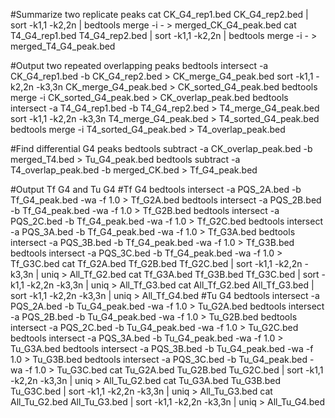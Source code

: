 #Summarize two replicate peaks
cat CK_G4_rep1.bed CK_G4_rep2.bed | sort -k1,1 -k2,2n | bedtools merge -i - > merged_CK_G4_peak.bed
cat T4_G4_rep1.bed T4_G4_rep2.bed | sort -k1,1 -k2,2n | bedtools merge -i - > merged_T4_G4_peak.bed

#Output two repeated overlapping peaks
bedtools intersect -a CK_G4_rep1.bed -b CK_G4_rep2.bed > CK_merge_G4_peak.bed
sort -k1,1 -k2,2n -k3,3n CK_merge_G4_peak.bed > CK_sorted_G4_peak.bed
bedtools merge -i CK_sorted_G4_peak.bed > CK_overlap_peak.bed
bedtools intersect -a T4_G4_rep1.bed -b T4_G4_rep2.bed > T4_merge_G4_peak.bed
sort -k1,1 -k2,2n -k3,3n T4_merge_G4_peak.bed > T4_sorted_G4_peak.bed
bedtools merge -i T4_sorted_G4_peak.bed > T4_overlap_peak.bed

#Find differential G4 peaks
bedtools subtract -a CK_overlap_peak.bed -b merged_T4.bed > Tu_G4_peak.bed
bedtools subtract -a T4_overlap_peak.bed -b merged_CK.bed > Tf_G4_peak.bed

#Output Tf G4 and Tu G4
#Tf G4
bedtools intersect -a PQS_2A.bed -b Tf_G4_peak.bed -wa -f 1.0 > Tf_G2A.bed
bedtools intersect -a PQS_2B.bed -b Tf_G4_peak.bed -wa -f 1.0 > Tf_G2B.bed
bedtools intersect -a PQS_2C.bed -b Tf_G4_peak.bed -wa -f 1.0 > Tf_G2C.bed
bedtools intersect -a PQS_3A.bed -b Tf_G4_peak.bed -wa -f 1.0 > Tf_G3A.bed
bedtools intersect -a PQS_3B.bed -b Tf_G4_peak.bed -wa -f 1.0 > Tf_G3B.bed
bedtools intersect -a PQS_3C.bed -b Tf_G4_peak.bed -wa -f 1.0 > Tf_G3C.bed 
cat Tf_G2A.bed Tf_G2B.bed Tf_G2C.bed  | sort -k1,1 -k2,2n -k3,3n  | uniq  > All_Tf_G2.bed
cat Tf_G3A.bed Tf_G3B.bed Tf_G3C.bed  | sort -k1,1 -k2,2n -k3,3n  | uniq  > All_Tf_G3.bed
cat All_Tf_G2.bed All_Tf_G3.bed  | sort -k1,1 -k2,2n -k3,3n  | uniq  > All_Tf_G4.bed
#Tu G4
bedtools intersect -a PQS_2A.bed -b Tu_G4_peak.bed -wa -f 1.0 > Tu_G2A.bed
bedtools intersect -a PQS_2B.bed -b Tu_G4_peak.bed -wa -f 1.0 > Tu_G2B.bed
bedtools intersect -a PQS_2C.bed -b Tu_G4_peak.bed -wa -f 1.0 > Tu_G2C.bed
bedtools intersect -a PQS_3A.bed -b Tu_G4_peak.bed -wa -f 1.0 > Tu_G3A.bed
bedtools intersect -a PQS_3B.bed -b Tu_G4_peak.bed -wa -f 1.0 > Tu_G3B.bed
bedtools intersect -a PQS_3C.bed -b Tu_G4_peak.bed -wa -f 1.0 > Tu_G3C.bed 
cat Tu_G2A.bed Tu_G2B.bed Tu_G2C.bed  | sort -k1,1 -k2,2n -k3,3n  | uniq  > All_Tu_G2.bed
cat Tu_G3A.bed Tu_G3B.bed Tu_G3C.bed  | sort -k1,1 -k2,2n -k3,3n  | uniq  > All_Tu_G3.bed
cat All_Tu_G2.bed All_Tu_G3.bed  | sort -k1,1 -k2,2n -k3,3n  | uniq  > All_Tu_G4.bed
